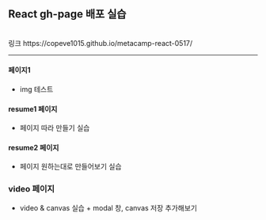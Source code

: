 ## React gh-page 배포 실습
<br>
링크
https://copeve1015.github.io/metacamp-react-0517/

------------

#### 페이지1
- img 테스트

#### resume1 페이지
- 페이지 따라 만들기 실습

#### resume2 페이지
- 페이지 원하는대로 만들어보기 실습

### video 페이지
- video & canvas 실습 + modal 창, canvas 저장 추가해보기
